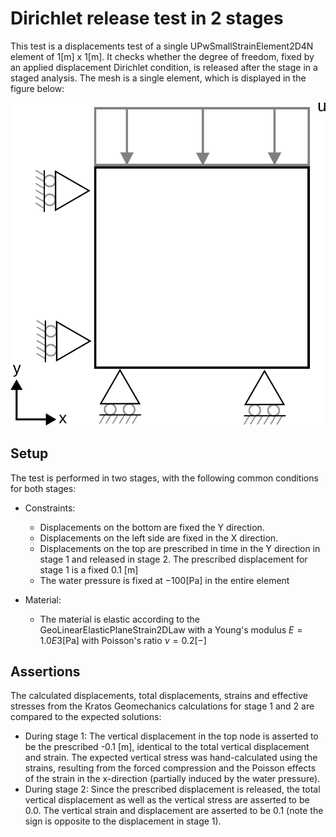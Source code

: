 # Dirichlet release test in 2 stages

This test is a displacements test of a single UPwSmallStrainElement2D4N element of 1[m] x 1[m].
It checks whether the degree of freedom, fixed by an applied displacement Dirichlet condition, is released after the stage in a staged analysis. The mesh is a single element, which is displayed in the figure below:

![MeshStructure](MeshStructure.svg)

## Setup

The test is performed in two stages, with the following common conditions for both stages:

- Constraints:
    - Displacements on the bottom are fixed the Y direction.
    - Displacements on the left side are fixed in the X direction.
    - Displacements on the top are prescribed in time in the Y direction in stage 1 and released in stage 2. The prescribed displacement for stage 1 is a fixed 0.1 [m]
    - The water pressure is fixed at $-100 \mathrm{[Pa]}$ in the entire element

- Material:
    - The material is elastic according to the GeoLinearElasticPlaneStrain2DLaw with a Young's modulus $E = 1.0E3 \mathrm{[Pa]}$ with Poisson's ratio $\nu = 0.2 \mathrm{[-]}$

## Assertions

The calculated displacements, total displacements, strains and effective stresses from the Kratos Geomechanics calculations for stage 1 and 2 are compared to the expected solutions:

- During stage 1: The vertical displacement in the top node is asserted to be the prescribed -0.1 [m], identical to the total vertical displacement and strain. The expected vertical stress was hand-calculated using the strains, resulting from the forced compression and the Poisson effects of the strain in the x-direction (partially induced by the water pressure). 
- During stage 2: Since the prescribed displacement is released, the total vertical displacement as well as the vertical stress are asserted to be 0.0. The vertical strain and displacement are asserted to be 0.1 (note the sign is opposite to the displacement in stage 1).
